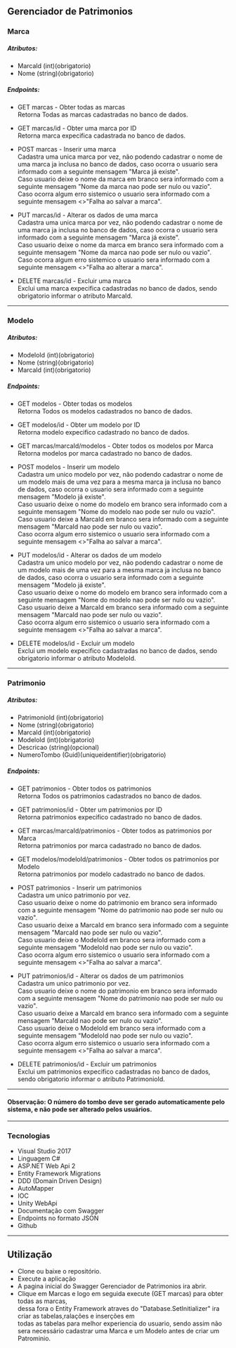 ## Gerenciador de Patrimonios


### Marca

##### Atributos:

- MarcaId (int)(obrigatorio)
- Nome (string)(obrigatorio)

 
##### Endpoints:


- GET marcas - Obter todas as marcas
 <br> Retorna Todas as marcas cadastradas no banco de dados.

- GET marcas/id - Obter uma marca por ID
 <br> Retorna marca expecifica cadastrada no banco de dados.
 
- POST marcas - Inserir uma marca
  <br> Cadastra uma unica marca por vez, não podendo cadastrar o nome de uma marca ja inclusa no banco de dados,
       caso ocorra o usuario sera informado com a seguinte mensagem "Marca já existe".
  <br> Caso usuario deixe o nome da marca em branco sera informado com a seguinte mensagem "Nome da marca nao pode ser nulo ou vazio".
  <br> Caso ocorra algum erro sistemico o usuario sera informado com a seguinte mensagem <>"Falha ao salvar a marca".</span>
- PUT marcas/id - Alterar os dados de uma marca
  <br> Cadastra uma unica marca por vez, não podendo cadastrar o nome de uma marca ja inclusa no banco de dados,
       caso ocorra o usuario sera informado com a seguinte mensagem "Marca já existe".
  <br> Caso usuario deixe o nome da marca em branco sera informado com a seguinte mensagem "Nome da marca nao pode ser nulo ou vazio".
  <br> Caso ocorra algum erro sistemico o usuario sera informado com a seguinte mensagem <>"Falha ao alterar a marca".</span>
- DELETE marcas/id - Excluir uma marca
 <br> Exclui uma marca expecifica cadastradas no banco de dados, sendo obrigatorio informar o atributo MarcaId.


---
### Modelo

##### Atributos:

- ModeloId (int)(obrigatorio)
- Nome (string)(obrigatorio)
- MarcaId (int)(obrigatorio)
 
##### Endpoints:

- GET modelos - Obter todas os modelos
 <br> Retorna Todos os modelos cadastrados no banco de dados.

- GET modelos/id - Obter um modelo por ID
 <br> Retorna modelo expecifico cadastrado no banco de dados.

- GET marcas/marcaId/modelos - Obter todos os modelos por Marca
 <br> Retorna modelos por marca cadastrado no banco de dados.
 
- POST modelos - Inserir um modelo
  <br> Cadastra um unico modelo por vez, não podendo cadastrar o nome de um modelo mais de uma vez para a mesma marca ja inclusa no banco de dados,
       caso ocorra o usuario sera informado com a seguinte mensagem "Modelo já existe".
  <br> Caso usuario deixe o nome do modelo em branco sera informado com a seguinte mensagem "Nome do modelo nao pode ser nulo ou vazio".
  <br> Caso usuario deixe a MarcaId em branco sera informado com a seguinte mensagem "MarcaId nao pode ser nulo ou vazio".
  <br> Caso ocorra algum erro sistemico o usuario sera informado com a seguinte mensagem <>"Falha ao salvar a marca".</span>

-  PUT modelos/id - Alterar os dados de um modelo
  <br> Cadastra um unico modelo por vez, não podendo cadastrar o nome de um modelo mais de uma vez para a mesma marca ja inclusa no banco de dados,
       caso ocorra o usuario sera informado com a seguinte mensagem "Modelo já existe".
  <br> Caso usuario deixe o nome do modelo em branco sera informado com a seguinte mensagem "Nome do modelo nao pode ser nulo ou vazio".
  <br> Caso usuario deixe a MarcaId em branco sera informado com a seguinte mensagem "MarcaId nao pode ser nulo ou vazio".
  <br> Caso ocorra algum erro sistemico o usuario sera informado com a seguinte mensagem <>"Falha ao salvar a marca".</span>

- DELETE modelos/id - Excluir um modelo
 <br> Exclui um modelo expecifico cadastradas no banco de dados, sendo obrigatorio informar o atributo ModeloId.


---
### Patrimonio

##### Atributos:

- PatrimonioId (int)(obrigatorio)
- Nome (string)(obrigatorio)
- MarcaId (int)(obrigatorio)
- ModeloId (int)(obrigatorio)
- Descricao (string)(opcional)
- NumeroTombo (Guid)(uniqueidentifier)(obrigatorio)
 
##### Endpoints:

- GET patrimonios - Obter todos os patrimonios
 <br> Retorna Todos os patrimonios cadastrados no banco de dados.

- GET patrimonios/id - Obter um patrimonios por ID
 <br> Retorna patrimonios expecifico cadastrado no banco de dados.

- GET marcas/marcaId/patrimonios - Obter todos as patrimonios por Marca
 <br> Retorna patrimonios por marca cadastrado no banco de dados.

- GET modelos/modeloId/patrimonios - Obter todos os patrimonios por Modelo
 <br> Retorna patrimonios por modelo cadastrado no banco de dados.
 
- POST patrimonios - Inserir um patrimonios
  <br> Cadastra um unico patrimonio por vez.
  <br> Caso usuario deixe o nome do patrimonio em branco sera informado com a seguinte mensagem "Nome do patrimonio nao pode ser nulo ou vazio".
  <br> Caso usuario deixe a MarcaId em branco sera informado com a seguinte mensagem "MarcaId nao pode ser nulo ou vazio".
  <br> Caso usuario deixe o ModeloId em branco sera informado com a seguinte mensagem "ModeloId nao pode ser nulo ou vazio".
  <br> Caso ocorra algum erro sistemico o usuario sera informado com a seguinte mensagem <>"Falha ao salvar a marca".</span>

-  PUT patrimonios/id - Alterar os dados de um patrimonios
  <br> Cadastra um unico patrimonio por vez.
  <br> Caso usuario deixe o nome do patrimonio em branco sera informado com a seguinte mensagem "Nome do patrimonio nao pode ser nulo ou vazio".
  <br> Caso usuario deixe a MarcaId em branco sera informado com a seguinte mensagem "MarcaId nao pode ser nulo ou vazio".
  <br> Caso usuario deixe o ModeloId em branco sera informado com a seguinte mensagem "ModeloId nao pode ser nulo ou vazio".
  <br> Caso ocorra algum erro sistemico o usuario sera informado com a seguinte mensagem <>"Falha ao salvar a marca".</span>

- DELETE patrimonios/id - Excluir um patrimonios
 <br> Exclui um patrimonios expecifico cadastradas no banco de dados, sendo obrigatorio informar o atributo PatrimonioId.
---
#### Observação: O número do tombo deve ser gerado automaticamente pelo sistema, e não pode ser alterado pelos usuários.



---

### Tecnologias


- Visual Studio 2017 
- Linguagem C#
- ASP.NET Web Api 2
- Entity Framework Migrations
- DDD (Domain Driven Design)
- AutoMapper
- IOC
- Unity WebApi
- Documentação com Swagger
- Endpoints no formato JSON
- Github
---


## Utilização

- Clone ou baixe o repositório.
- Execute a aplicação
- A pagina inicial do Swagger Gerenciador de Patrimonios ira abrir.
- Clique em Marcas e logo em seguida execute (GET marcas) para obter todas as marcas, 
 <br> dessa fora o Entity Framework atraves do  "Database.SetInitializer" ira criar as tabelas,ralações e inserções em 
 <br> todas as tabelas para melhor experiencia do usuario, sendo assim não sera necessário cadastrar uma Marca e um Modelo antes de criar um Patrominio.